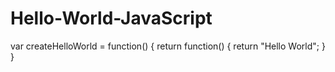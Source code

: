 # Hello-World-JavaScript

var createHelloWorld = function() { 
    return function() {
        return "Hello World";
    }
}
